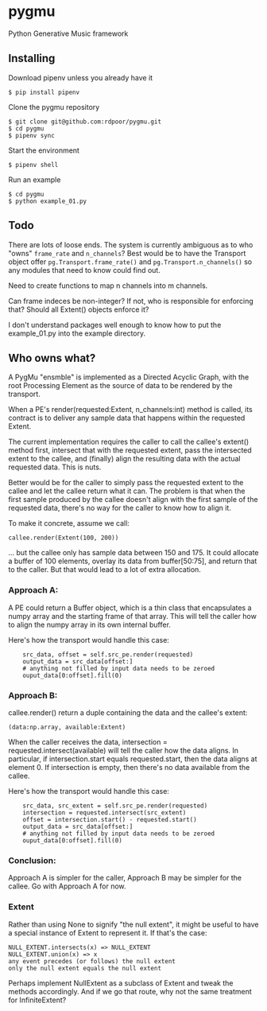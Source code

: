 # pygmu
Python  Generative Music framework

## Installing

Download pipenv unless you already have it

    $ pip install pipenv

Clone the pygmu repository

    $ git clone git@github.com:rdpoor/pygmu.git
    $ cd pygmu
    $ pipenv sync

Start the environment

    $ pipenv shell

Run an example

    $ cd pygmu
    $ python example_01.py

## Todo

There are lots of loose ends. The system is currently ambiguous as to who "owns"
`frame_rate` and `n_channels`?  Best would be to have the Transport object offer
`pg.Transport.frame_rate()` and `pg.Transport.n_channels()` so any modules that
need to know could find out.

Need to create functions to map n channels into m channels.

Can frame indeces be non-integer?  If not, who is responsible for enforcing
that?  Should all Extent() objects enforce it?

I don't understand packages well enough to know how to put the
example_01.py into the example directory.

## Who owns what?

A PygMu "ensmble" is implemented as a Directed Acyclic Graph, with the root
Processing Element as the source of data to be rendered by the transport.

When a PE's render(requested:Extent, n_channels:int) method is called, its
contract is to deliver any sample data that happens within the requested Extent.

The current implementation requires the caller to call the callee's extent()
method first, intersect that with the requested extent, pass the intersected
extent to the callee, and (finally) align the resulting data with the actual
requested data.  This is nuts.

Better would be for the caller to simply pass the requested extent to the
callee and let the callee return what it can.  The problem is that when the
first sample produced by the callee doesn't align with the first sample of
the requested data, there's no way for the caller to know how to align it.

To make it concrete, assume we call:

    callee.render(Extent(100, 200))

... but the callee only has sample data between 150 and 175.  It could allocate
a buffer of 100 elements, overlay its data from buffer[50:75], and return that
to the caller.  But that would lead to a lot of extra allocation.

### Approach A:

A PE could return a Buffer object, which is a thin class that encapsulates a
numpy array and the starting frame of that array.  This will tell the caller
how to align the numpy array in its own internal buffer.

Here's how the transport would handle this case:

        src_data, offset = self.src_pe.render(requested)
        output_data = src_data[offset:]
        # anything not filled by input data needs to be zeroed
        ouput_data[0:offset].fill(0)

### Approach B:

callee.render() return a duple containing the data and the callee's extent:

    (data:np.array, available:Extent)

When the caller receives the data, intersection = requested.intersect(available)
will tell the caller how the data aligns.  In particular, if intersection.start
equals requested.start, then the data aligns at element 0.  If intersection is
empty, then there's no data available from the callee.

Here's how the transport would handle this case:

        src_data, src_extent = self.src_pe.render(requested)
        intersection = requested.intersect(src_extent)
        offset = intersection.start() - requested.start()
        output_data = src_data[offset:]
        # anything not filled by input data needs to be zeroed
        ouput_data[0:offset].fill(0)

### Conclusion:

Approach A is simpler for the caller, Approach B may be simpler for the callee.
Go with Approach A for now.

### Extent

Rather than using None to signify "the null extent", it might be useful to have
a special instance of Extent to represent it.  If that's the case:

    NULL_EXTENT.intersects(x) => NULL_EXTENT
    NULL_EXTENT.union(x) => x
    any event precedes (or follows) the null extent
    only the null extent equals the null extent

Perhaps implement NullExtent as a subclass of Extent and tweak the methods
accordingly.  And if we go that route, why not the same treatment for
InfiniteExtent?
